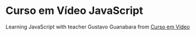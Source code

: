 # Curso em Vídeo JavaScript
Learning JavaScript with teacher Gustavo Guanabara from [Curso em Vídeo](https://cursoemvideo.com)
